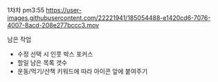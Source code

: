 1챠챠 pm3:55
https://user-images.githubusercontent.com/22221941/185054488-e1420cd6-7076-4007-8acd-208e277bccc3.mov

남은 작업 <br>
- 수정 선택 시 인풋 박스 포커스
- 할일 남은 목록 갯수
- 운동/먹기/산책 키워드에 따라 아이콘 앞에 붙여주기
